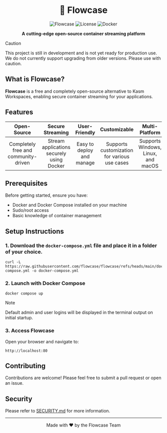 # <div align="center">🌊 **Flowcase**</div>

<div align="center">

![Flowcase](https://img.shields.io/badge/Status-Development-yellow)
![License](https://img.shields.io/badge/license-MIT-blue)
![Docker](https://img.shields.io/badge/Docker-Required-blue)

**A cutting-edge open-source container streaming platform**

</div>

> [!CAUTION]
> This project is still in development and is not yet ready for production use. We do not currently support upgrading from older versions. Please use with caution.

## What is Flowcase?

**Flowcase** is a free and completely open-source alternative to Kasm Workspaces, enabling secure container streaming for your applications.

## Features

<div align="center">

| Open-Source | Secure Streaming | User-Friendly | Customizable | Multi-Platform |
|:-------------:|:------------------:|:----------------:|:--------------:|:--------------:|
| Completely free and community-driven | Stream applications securely using Docker | Easy to deploy and manage | Supports customization for various use cases | Supports Windows, Linux, and macOS |

</div>

## Prerequisites

Before getting started, ensure you have:

- Docker and Docker Compose installed on your machine
- Sudo/root access
- Basic knowledge of container management

## Setup Instructions

### 1. Download the `docker-compose.yml` file and place it in a folder of your choice.

```shell
curl -L https://raw.githubusercontent.com/flowcase/flowcase/refs/heads/main/docker-compose.yml -o docker-compose.yml
```

### 2. Launch with Docker Compose

```shell
docker compose up
```

> [!NOTE]
> Default admin and user logins will be displayed in the terminal output on initial startup.

### 3. Access Flowcase

Open your browser and navigate to:

```
http://localhost:80
```

## Contributing

Contributions are welcome! Please feel free to submit a pull request or open an issue.

## Security
Please refer to [SECURITY.md](SECURITY.md) for more information.

---
<div align="center">
Made with ❤️ by the Flowcase Team
</div>
